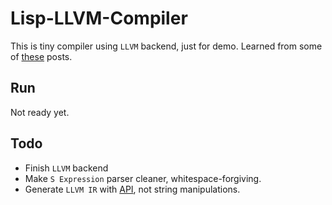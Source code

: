 # Lisp-LLVM-Compiler

This is tiny compiler using `LLVM` backend, just for demo.
Learned from some of [these](https://notes.eatonphil.com/tags/compilers.html) posts.

## Run
Not ready yet.

## Todo
- Finish `LLVM` backend
- Make `S Expression` parser cleaner, whitespace-forgiving.
- Generate `LLVM IR` with [API](https://llvm.org/docs/ProgrammersManual.html), not string manipulations.
